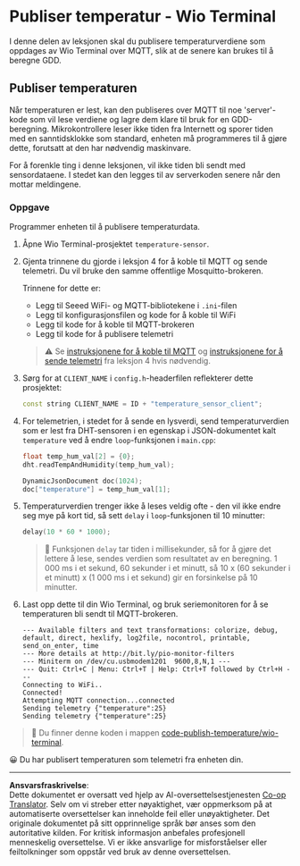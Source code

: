 <!--
CO_OP_TRANSLATOR_METADATA:
{
  "original_hash": "df28cd649cd892bcce034e064913b2f3",
  "translation_date": "2025-08-27T22:50:02+00:00",
  "source_file": "2-farm/lessons/1-predict-plant-growth/wio-terminal-temp-publish.md",
  "language_code": "no"
}
-->
# Publiser temperatur - Wio Terminal

I denne delen av leksjonen skal du publisere temperaturverdiene som oppdages av Wio Terminal over MQTT, slik at de senere kan brukes til å beregne GDD.

## Publiser temperaturen

Når temperaturen er lest, kan den publiseres over MQTT til noe 'server'-kode som vil lese verdiene og lagre dem klare til bruk for en GDD-beregning. Mikrokontrollere leser ikke tiden fra Internett og sporer tiden med en sanntidsklokke som standard, enheten må programmeres til å gjøre dette, forutsatt at den har nødvendig maskinvare.

For å forenkle ting i denne leksjonen, vil ikke tiden bli sendt med sensordataene. I stedet kan den legges til av serverkoden senere når den mottar meldingene.

### Oppgave

Programmer enheten til å publisere temperaturdata.

1. Åpne Wio Terminal-prosjektet `temperature-sensor`.

1. Gjenta trinnene du gjorde i leksjon 4 for å koble til MQTT og sende telemetri. Du vil bruke den samme offentlige Mosquitto-brokeren.

    Trinnene for dette er:

    - Legg til Seeed WiFi- og MQTT-bibliotekene i `.ini`-filen
    - Legg til konfigurasjonsfilen og kode for å koble til WiFi
    - Legg til kode for å koble til MQTT-brokeren
    - Legg til kode for å publisere telemetri

    > ⚠️ Se [instruksjonene for å koble til MQTT](../../../1-getting-started/lessons/4-connect-internet/wio-terminal-mqtt.md) og [instruksjonene for å sende telemetri](../../../1-getting-started/lessons/4-connect-internet/wio-terminal-telemetry.md) fra leksjon 4 hvis nødvendig.

1. Sørg for at `CLIENT_NAME` i `config.h`-headerfilen reflekterer dette prosjektet:

    ```cpp
    const string CLIENT_NAME = ID + "temperature_sensor_client";
    ```

1. For telemetrien, i stedet for å sende en lysverdi, send temperaturverdien som er lest fra DHT-sensoren i en egenskap i JSON-dokumentet kalt `temperature` ved å endre `loop`-funksjonen i `main.cpp`:

    ```cpp
    float temp_hum_val[2] = {0};
    dht.readTempAndHumidity(temp_hum_val);

    DynamicJsonDocument doc(1024);
    doc["temperature"] = temp_hum_val[1];
    ```

1. Temperaturverdien trenger ikke å leses veldig ofte - den vil ikke endre seg mye på kort tid, så sett `delay` i `loop`-funksjonen til 10 minutter:

    ```cpp
    delay(10 * 60 * 1000);
    ```

    > 💁 Funksjonen `delay` tar tiden i millisekunder, så for å gjøre det lettere å lese, sendes verdien som resultatet av en beregning. 1 000 ms i et sekund, 60 sekunder i et minutt, så 10 x (60 sekunder i et minutt) x (1 000 ms i et sekund) gir en forsinkelse på 10 minutter.

1. Last opp dette til din Wio Terminal, og bruk seriemonitoren for å se temperaturen bli sendt til MQTT-brokeren.

    ```output
    --- Available filters and text transformations: colorize, debug, default, direct, hexlify, log2file, nocontrol, printable, send_on_enter, time
    --- More details at http://bit.ly/pio-monitor-filters
    --- Miniterm on /dev/cu.usbmodem1201  9600,8,N,1 ---
    --- Quit: Ctrl+C | Menu: Ctrl+T | Help: Ctrl+T followed by Ctrl+H ---
    Connecting to WiFi..
    Connected!
    Attempting MQTT connection...connected
    Sending telemetry {"temperature":25}
    Sending telemetry {"temperature":25}
    ```

> 💁 Du finner denne koden i mappen [code-publish-temperature/wio-terminal](../../../../../2-farm/lessons/1-predict-plant-growth/code-publish-temperature/wio-terminal).

😀 Du har publisert temperaturen som telemetri fra enheten din.

---

**Ansvarsfraskrivelse**:  
Dette dokumentet er oversatt ved hjelp av AI-oversettelsestjenesten [Co-op Translator](https://github.com/Azure/co-op-translator). Selv om vi streber etter nøyaktighet, vær oppmerksom på at automatiserte oversettelser kan inneholde feil eller unøyaktigheter. Det originale dokumentet på sitt opprinnelige språk bør anses som den autoritative kilden. For kritisk informasjon anbefales profesjonell menneskelig oversettelse. Vi er ikke ansvarlige for misforståelser eller feiltolkninger som oppstår ved bruk av denne oversettelsen.